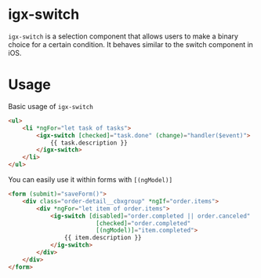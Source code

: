 # igx-switch

`igx-switch` is a selection component that allows users to make a binary choice for a certain condition. It behaves similar to the switch component in iOS. 

# Usage

Basic usage of `igx-switch`

```html
<ul>
    <li *ngFor="let task of tasks">
        <igx-switch [checked]="task.done" (change)="handler($event)">
            {{ task.description }}
        </igx-switch>
    </li>
</ul>
```

You can easily use it within forms with `[(ngModel)]`

```html
<form (submit)="saveForm()">
    <div class="order-detail__cbxgroup" *ngIf="order.items">
        <div *ngFor="let item of order.items">
            <ig-switch [disabled]="order.completed || order.canceled"
                         [checked]="order.completed"
                         [(ngModel)]="item.completed">
                {{ item.description }}
            </ig-switch>
        </div>
    </div>
</form>
```
